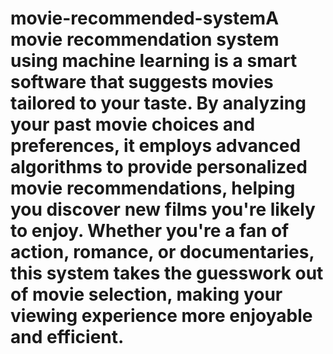 # movie-recommended-systemA movie recommendation system using machine learning is a smart software that suggests movies tailored to your taste. By analyzing your past movie choices and preferences, it employs advanced algorithms to provide personalized movie recommendations, helping you discover new films you're likely to enjoy. Whether you're a fan of action, romance, or documentaries, this system takes the guesswork out of movie selection, making your viewing experience more enjoyable and efficient.
